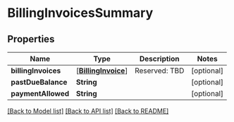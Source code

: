 # BillingInvoicesSummary

## Properties
Name | Type | Description | Notes
------------ | ------------- | ------------- | -------------
**billingInvoices** | [[**BillingInvoice**](BillingInvoice.md)] | Reserved: TBD | [optional] 
**pastDueBalance** | **String** |  | [optional] 
**paymentAllowed** | **String** |  | [optional] 

[[Back to Model list]](../README.md#documentation-for-models) [[Back to API list]](../README.md#documentation-for-api-endpoints) [[Back to README]](../README.md)


